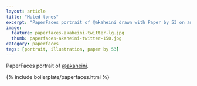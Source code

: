 ```yaml
---
layout: article
title: "Muted tones"
excerpt: "PaperFaces portrait of @akaheini drawn with Paper by 53 on an iPad."
image: 
  feature: paperfaces-akaheini-twitter-lg.jpg
  thumb: paperfaces-akaheini-twitter-150.jpg
category: paperfaces
tags: [portrait, illustration, paper by 53]
---
```


PaperFaces portrait of [@akaheini](http://twitter.com/akaheini).

{% include boilerplate/paperfaces.html %}